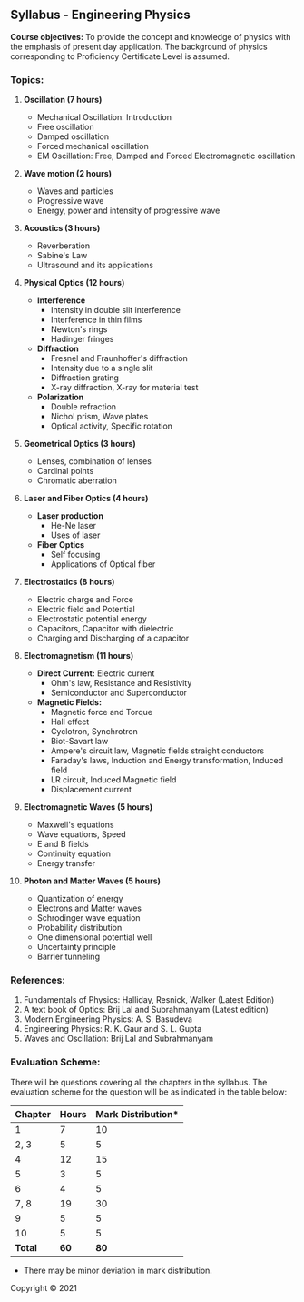 ## Syllabus - Engineering Physics

**Course objectives:** To provide the concept and knowledge of physics with the emphasis of present day application. The background of physics corresponding to Proficiency Certificate Level is assumed. 

### Topics: 

1. **Oscillation (7 hours)**
    * Mechanical Oscillation: Introduction
    * Free oscillation
    * Damped oscillation
    * Forced mechanical oscillation
    * EM Oscillation: Free, Damped and Forced Electromagnetic oscillation

2. **Wave motion (2 hours)**
    * Waves and particles
    * Progressive wave
    * Energy, power and intensity of progressive wave

3. **Acoustics (3 hours)**
    * Reverberation
    * Sabine's Law
    * Ultrasound and its applications

4. **Physical Optics (12 hours)**
    * **Interference**
        * Intensity in double slit interference
        * Interference in thin films
        * Newton's rings
        * Hadinger fringes
    * **Diffraction**
        * Fresnel and Fraunhoffer's diffraction
        * Intensity due to a single slit
        * Diffraction grating
        * X-ray diffraction, X-ray for material test
    * **Polarization**
        * Double refraction
        * Nichol prism, Wave plates
        * Optical activity, Specific rotation

5. **Geometrical Optics (3 hours)**
    * Lenses, combination of lenses
    * Cardinal points
    * Chromatic aberration

6. **Laser and Fiber Optics (4 hours)**
    * **Laser production**
        * He-Ne laser
        * Uses of laser
    * **Fiber Optics**
        * Self focusing
        * Applications of Optical fiber

7. **Electrostatics (8 hours)**
    * Electric charge and Force
    * Electric field and Potential
    * Electrostatic potential energy
    * Capacitors, Capacitor with dielectric
    * Charging and Discharging of a capacitor

8. **Electromagnetism (11 hours)**
    * **Direct Current:** Electric current
        * Ohm's law, Resistance and Resistivity
        * Semiconductor and Superconductor
    * **Magnetic Fields:**
        * Magnetic force and Torque
        * Hall effect
        * Cyclotron, Synchrotron
        * Biot-Savart law
        * Ampere's circuit law, Magnetic fields straight conductors
        * Faraday's laws, Induction and Energy transformation, Induced field
        * LR circuit, Induced Magnetic field
        * Displacement current

9. **Electromagnetic Waves (5 hours)**
    * Maxwell's equations
    * Wave equations, Speed
    * E and B fields
    * Continuity equation
    * Energy transfer

10. **Photon and Matter Waves (5 hours)**
    * Quantization of energy
    * Electrons and Matter waves
    * Schrodinger wave equation
    * Probability distribution
    * One dimensional potential well
    * Uncertainty principle
    * Barrier tunneling

### References:

1. Fundamentals of Physics: Halliday, Resnick, Walker (Latest Edition)
2. A text book of Optics: Brij Lal and Subrahmanyam (Latest edition)
3. Modern Engineering Physics: A. S. Basudeva
4. Engineering Physics: R. K. Gaur and S. L. Gupta
5. Waves and Oscillation: Brij Lal and Subrahmanyam

### Evaluation Scheme:

There will be questions covering all the chapters in the syllabus. The evaluation scheme for the question will be as indicated in the table below: 

| Chapter | Hours | Mark Distribution* |
|---|---|---|
| 1 | 7 | 10 |
| 2, 3 | 5 | 5 |
| 4 | 12 | 15 |
| 5 | 3 | 5 |
| 6 | 4 | 5 |
| 7, 8 | 19 | 30 |
| 9 | 5 | 5 |
| 10 | 5 | 5 |
| **Total** | **60** | **80** |

* There may be minor deviation in mark distribution. 

Copyright © 2021 
